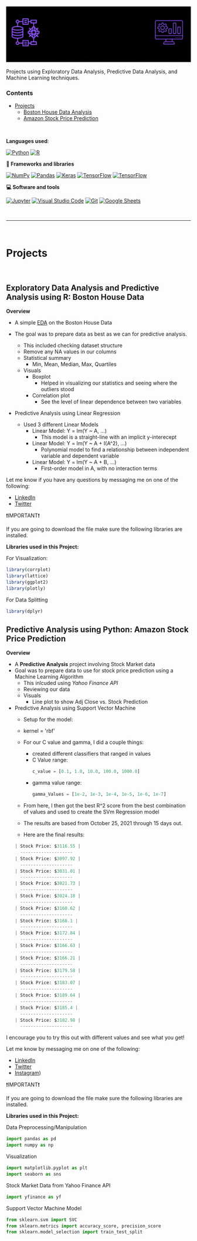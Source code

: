 ![Data Science Portfolio](/Extras/DataScience.gif)


Projects using Exploratory Data Analysis, Predictive Data Analysis, and Machine Learning techniques.

### Contents
  - [Projects](#projects)
    - [Boston House Data Analysis](#exploratory-data-analysis-and-predictive-analysis-using-r-boston-house-data)
    - [Amazon Stock Price Prediction](#predictive-analysis-using-python-amazon-stock-price-prediction)
     
<br/>



**Languages used**: 

<a href="https://github.com/search?q=user%3ADenverCoder1+language%3Apython"><img alt="Python" src="https://img.shields.io/badge/Python-14354C.svg?logo=python&logoColor=white"></a>
    <a href="https://github.com/search?q=user%3ADenverCoder1+language%3Ar"><img alt="R" src="https://img.shields.io/badge/R-276DC3.svg?logo=r&logoColor=white"></a>
    
**🧰 Frameworks and libraries**

<p>
    <a href="#"><img alt="NumPy" src="https://img.shields.io/badge/Numpy-013243.svg?logo=numpy&logoColor=white"></a>
    <a href="#"><img alt="Pandas" src="https://img.shields.io/badge/Pandas-150458.svg?logo=pandas&logoColor=white"></a>
    <a href="#"><img alt="Keras" src="https://img.shields.io/badge/Keras-D00000.svg?logo=Keras&logoColor=white"></a>
    <a href="#"><img alt="TensorFlow" src="https://img.shields.io/badge/TensorFlow-FF6F00.svg?logo=TensorFlow&logoColor=white"></a>
   <a href="#"><img alt="TensorFlow" src="https://img.shields.io/badge/scikit_learn-F7931E.svg?logo=scikit-learn&logoColor=white"></a>
  
</p>

**💻 Software and tools**

<p>
  <a href="#"><img alt="Jupyter" src="https://img.shields.io/badge/Jupyter-F37626.svg?logo=Jupyter&logoColor=white"></a>
    <a href="#"><img alt="Visual Studio Code" src="https://img.shields.io/badge/Visual%20Studio%20Code-0078d7.svg?logo=visual-studio-code&logoColor=white"></a>
    <a href="#"><img alt="Git" src="https://img.shields.io/badge/Git-F05033.svg?logo=git&logoColor=white"></a>
    <a href="#"><img alt="Google Sheets" src="https://img.shields.io/badge/Google%20Sheets-34A853.svg?logo=google%20sheets&logoColor=white"></a>
</p>


<br/>



<hr>
<br/>


# Projects
<br/>



## Exploratory Data Analysis and Predictive Analysis using R: Boston House Data 
**Overview**
- A simple [EDA](https://towardsdatascience.com/exploratory-data-analysis-8fc1cb20fd15) on the Boston House Data
- The goal was to prepare data as best as we can for predictive analysis.
  - This included checking dataset structure
  - Remove any NA values in our columns
  - Statistical summary
    - Min, Mean, Median, Max, Quartiles
  - Visuals
    - Boxplot
      - Helped in visualizing our statistics and seeing where the outliers stood
    - Correlation plot
      - See the level of linear dependence between two variables 


- Predictive Analysis using Linear Regression
  - Used 3 different Linear Models
    - Linear Model: Y = lm(Y ~ A, ...)
        - This model is a straight-line with an implicit y-interecept
    - Linear Model: Y = lm(Y ~ A + I(A^2), ...)
         - Polynomial model to find a relationship between independent variable and dependent variable
    - Linear Model: Y = lm(Y ~ A + B, ...)
         - First-order model in A, with no interaction terms

Let me know if you have any questions by messaging me on one of the following:
- [LinkedIn](https://www.linkedin.com/in/angelsantanahernandez/)
- [Twitter](https://twitter.com/angelsh_dev)

❗IMPORTANT❗


If you are going to download the file make sure the following libraries are installed.


**Libraries used in this Project:**


For Visualization:
```R
library(corrplot)
library(lattice)
library(ggplot2)
library(plotly)
```
For Data Splitting
```R
library(dplyr)
```


## Predictive Analysis using Python: Amazon Stock Price Prediction
**Overview**
- A **Predictive Analysis** project involving Stock Market data
- Goal was to prepare data to use for stock price prediction using a Machine Learning Algorithm
  - This inlcuded using *Yahoo Finance API* 
  - Reviewing our data
  - Visuals
    - Line plot to show Adj Close vs. Stock Prediction
- Predictive Analysis using Support Vector Machine 
  -  Setup for the model:
    - kernel = 'rbf'
    - For our C value and gamma, I did a couple things:
      - created different classifiers that ranged in values
      - C Value range:
        ```Python 
        c_value = [0.1, 1.0, 10.0, 100.0, 1000.0]
        ```  
      - gamma value range:
        ```Python
        gamma_Values = [1e-2, 1e-3, 1e-4, 1e-5, 1e-6, 1e-7]
        ```
    - From here, I then got the best R^2 score from the best combination of values and used to create the SVm Regression model 

    - The results are based from October 25, 2021 through 15 days out.
    - Here are the final results:
    ```Python
    | Stock Price: $3116.55 |
	  --------------------
	| Stock Price: $3097.92 |
	  --------------------
	| Stock Price: $3031.01 |
	  --------------------
	| Stock Price: $3021.73 |
	  --------------------
	| Stock Price: $3024.18 |
	  --------------------
	| Stock Price: $3160.62 |
	  --------------------
	| Stock Price: $3168.1 |
	  --------------------
	| Stock Price: $3172.84 |
	  --------------------
	| Stock Price: $3166.63 |
	  --------------------
	| Stock Price: $3166.21 |
	  --------------------
	| Stock Price: $3179.58 |
	  --------------------
	| Stock Price: $3183.07 |
	  --------------------
	| Stock Price: $3189.64 |
	  --------------------
	| Stock Price: $3185.4 |
	  --------------------
	| Stock Price: $3182.98 |
	  --------------------
    ```


I encourage you to try this out with different values and see what you get! 

Let me know by messaging me on one of the following:
- [LinkedIn](https://www.linkedin.com/in/angelsantanahernandez/)
- [Twitter](https://twitter.com/angelsh_dev)
- [Instagram](https://www.instagram.com/angelsh.exe/))


❗IMPORTANT❗


If you are going to download the file make sure the following libraries are installed.


**Libraries used in this Project:**

Data Preprocessing/Manipulation
```Python
import pandas as pd
import numpy as np
```

Visualization
```Python
import matplotlib.pyplot as plt
import seaborn as sns
```


Stock Market Data from Yahoo Finance API
```Python
import yfinance as yf
```

Support Vector Machine Model
```Python
from sklearn.svm import SVC
from sklearn.metrics import accuracy_score, precision_score
from sklearn.model_selection import train_test_split
```
